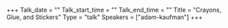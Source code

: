 +++
Talk_date = ""
Talk_start_time = ""
Talk_end_time = ""
Title = "Crayons, Glue, and Stickers"
Type = "talk"
Speakers = ["adam-kaufman"]
+++


